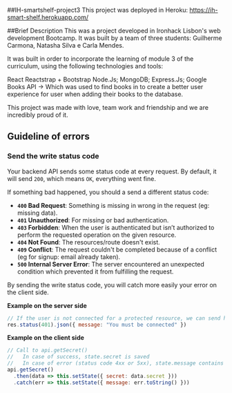 ##IH-smartshelf-project3
This project was deployed in Heroku: https://ih-smart-shelf.herokuapp.com/

##Brief Description
This was a project developed in Ironhack Lisbon's web development Bootcamp. It was built by a team of three students: Guilherme Carmona, Natasha Silva e Carla Mendes.

It was built in order to incorporate the learning of module 3 of the curriculum, using the following technologies and tools:

React
Reactstrap + Bootstrap
Node.Js;
MongoDB;
Express.Js;
Google Books API -> Which was used to find books in to create a better user experience for user when adding their books to the database.

This project was made with love, team work and friendship and we are incredibly proud of it.

## Guideline of errors

### Send the write status code

Your backend API sends some status code at every request. By default, it will send `200`, which means `OK`, everything went fine.

If something bad happened, you should a send a different status code:
- **`400` Bad Request**: Something is missing in wrong in the request (eg: missing data).
- **`401` Unauthorized**: For missing or bad authentication.
- **`403` Forbidden**: When the user is authenticated but isn’t authorized to perform the requested operation on the given resource.
- **`404` Not Found**: The resources/route doesn't exist.
- **`409` Conflict**: The request couldn't be completed because of a conflict (eg for signup: email already taken).
- **`500` Internal Server Error**: The server encountered an unexpected condition which prevented it from fulfilling the request.

By sending the write status code, you will catch more easily your error on the client side.

**Example on the server side**
```js
// If the user is not connected for a protected resource, we can send him this
res.status(401).json({ message: "You must be connected" })
```
**Example on the client side**
```js
// Call to api.getSecret()
//   In case of success, state.secret is saved
//   In case of error (status code 4xx or 5xx), state.message contains the message from the error
api.getSecret()
  .then(data => this.setState({ secret: data.secret }))
  .catch(err => this.setState({ message: err.toString() }))
```



<!-- TODO: find a way to check if we are still loggedIn when we load the application -->

